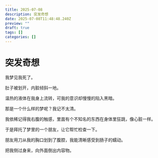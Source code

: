 ```yaml
---
title: 2025-07-08
description: 突发奇想
date: 2025-07-08T11:48:48.240Z
preview: ""
draft: true
tags: []
categories: []
---
```

# 突发奇想

我梦见我死了。

肚子被划开，内脏倾斜一地。

温热的液体在我身上流转，可我的意识却慢慢的陷入黑暗。

那是一个什么样的梦呢？我记不太清。

我依稀记得我右腹的触感，里面有个不知名的东西在身体里狂跳，像心脏一样。

于是拜托了梦里的一个朋友，让它帮忙检查一下。

朋友用刀从我的胸口划到了腹腔，我能清晰感受到肠子的蠕动。

把我侧过身来，向外面倒出内容物。
